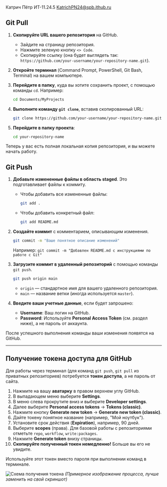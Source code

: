 Катрич Пётр
ИТ-11.24.5
KatrichPN24@spb.ithub.ru
## Git Pull

1.  **Скопируйте URL вашего репозитория** на GitHub.
    *   Зайдите на страницу репозитория.
    *   Нажмите зеленую кнопку `<> Code`.
    *   Скопируйте ссылку (она будет выглядеть так: `https://github.com/your-username/your-repository-name.git`).

2.  **Откройте терминал** (Command Prompt, PowerShell, Git Bash, Terminal) на вашем компьютере.

3.  **Перейдите в папку**, куда вы хотите сохранить проект, с помощью команды `cd`. Например:
    ```bash
    cd Documents/MyProjects
    ```

4.  **Выполните команду `git clone`**, вставив скопированный URL:
    ```bash
    git clone https://github.com/your-username/your-repository-name.git
    ```

5.  **Перейдите в папку проекта**:
    ```bash
    cd your-repository-name
    ```

Теперь у вас есть полная локальная копия репозитория, и вы можете начать работу.

## Git Push

1.  **Добавьте измененные файлы в область staged**. Это подготавливает файлы к коммиту.
    *   Чтобы добавить все измененные файлы:
        ```bash
        git add .
        ```
    *   Чтобы добавить конкретный файл:
        ```bash
        git add README.md
        ```

2.  **Создайте коммит** с комментарием, описывающим изменения.
    ```bash
    git commit -m "Ваше понятное описание изменений"
    ```
    Например: `git commit -m "Добавлен README.md с инструкциями по работе с Git"`

3.  **Загрузите коммит в удаленный репозиторий** с помощью команды `git push`.
    ```bash
    git push origin main
    ```
    *   `origin` — стандартное имя для вашего удаленного репозитория.
    *   `main` — название ветки (иногда используется `master`).

4.  **Введите ваши учетные данные**, если будет запрошено:
    *   **Username**: Ваш логин на GitHub.
    *   **Password**: Используйте **Personal Access Token** (см. раздел ниже), а не пароль от аккаунта.

После успешного выполнения команды ваши изменения появятся на GitHub.

---

## Получение токена доступа для GitHub

Для работы через терминал (для команд `git push`, `git pull` из приватных репозиториев) потребуется **токен доступа**, а не пароль от сайта.

1.  Нажмите на вашу **аватарку** в правом верхнем углу GitHub.
2.  В выпадающем меню выберите **Settings**.
3.  В меню слева прокрутите вниз и выберите **Developer settings**.
4.  Далее выберите **Personal access tokens** -> **Tokens (classic)**.
5.  Нажмите кнопку **Generate new token** -> **Generate new token (classic)**.
6.  Дайте токену понятное название (например, "Мой ноутбук").
7.  Установите срок действия (**Expiration**), например, 90 дней.
8.  Выберите **scopes** (права). Для базовой работы с репозиториями отметьте `repo`, `workflow`, `write:packages`.
9.  Нажмите **Generate token** внизу страницы.
10. **Скопируйте полученный токен немедленно!** Больше вы его не увидите.

Используйте этот токен вместо пароля при выполнении команд в терминале.

![Схема получения токена](https://docs.github.com/assets/cb-79133/images/help/settings/personal_access_tokens_traditional.png)
*(Примерное изображение процесса, лучше заменить на свой скриншот)*
